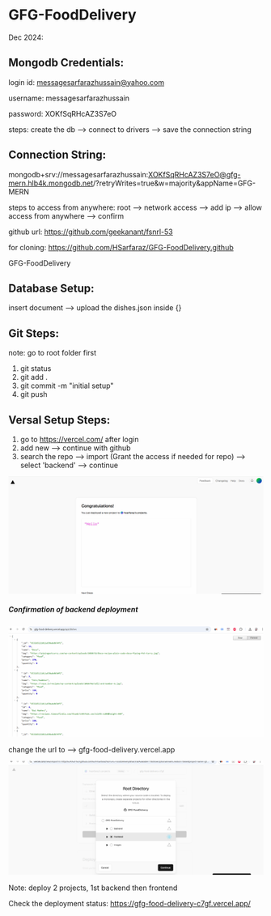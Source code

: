 # GFG-FoodDelivery

Dec 2024:

## Mongodb Credentials:

login id: messagesarfarazhussain@yahoo.com

username: messagesarfarazhussain

password: XOKfSqRHcAZ3S7eO

steps: create the db --> connect to drivers --> save the connection string

## Connection String:

mongodb+srv://messagesarfarazhussain:XOKfSqRHcAZ3S7eO@gfg-mern.hlb4k.mongodb.net/?retryWrites=true&w=majority&appName=GFG-MERN

steps to access from anywhere:
root --> network access --> add ip --> allow access from anywhere --> confirm

github url: https://github.com/geekanant/fsnrl-53

for cloning: https://github.com/HSarfaraz/GFG-FoodDelivery.github

GFG-FoodDelivery

## Database Setup:

insert document --> upload the dishes.json inside {}

## Git Steps:

note: go to root folder first

1. git status
2. git add .
3. git commit -m "initial setup"
4. git push

## Versal Setup Steps:

1. go to https://vercel.com/ after login
2. add new --> continue with github
3. search the repo --> import (Grant the access if needed for repo) --> select 'backend' --> continue

![Alt text](./images/varsel-step.png)

##### Confirmation of backend deployment

![Alt text](./images/varsel-step2.png)

change the url to --> gfg-food-delivery.vercel.app

![Alt text](./images/varsel-step3-select-2-projects.png)

Note: deploy 2 projects, 1st backend then frontend

Check the deployment status: https://gfg-food-delivery-c7gf.vercel.app/
